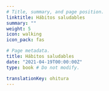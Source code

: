 ```yaml
---
# Title, summary, and page position.
linktitle: Hábitos saludables
summary: ""
weight: 5
icon: walking
icon_pack: fas

# Page metadata.
title: Hábitos saludables
date: "2021-04-19T00:00:00Z"
type: book # Do not modify.

translationKey: ohitura
---
```



